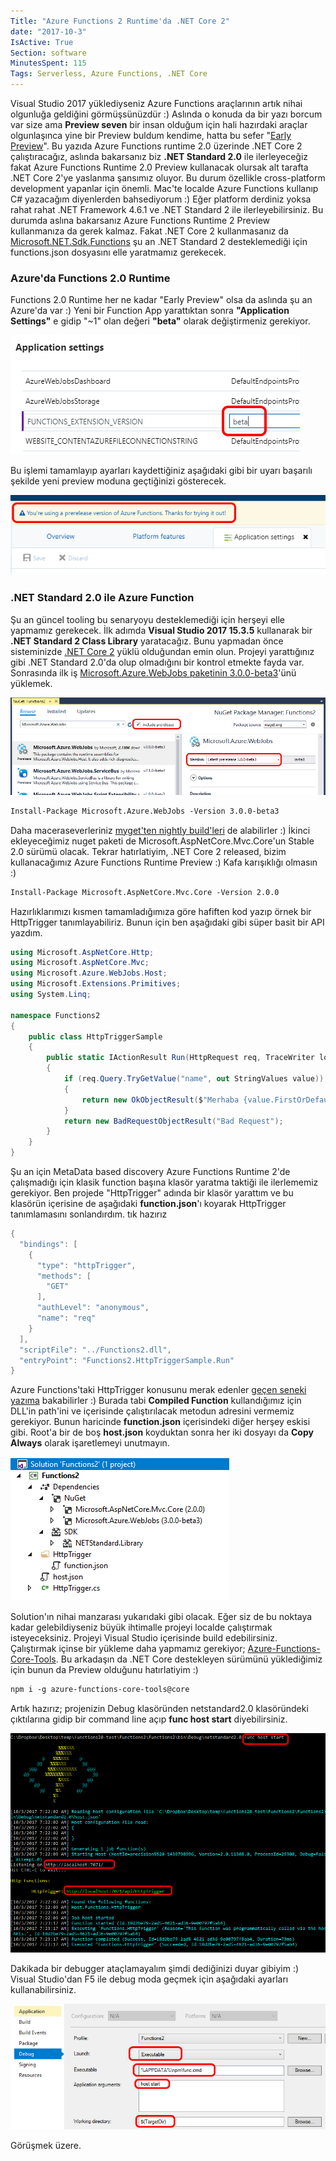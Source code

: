 ```yaml
---
Title: "Azure Functions 2 Runtime'da .NET Core 2"
date: "2017-10-3"
IsActive: True
Section: software
MinutesSpent: 115
Tags: Serverless, Azure Functions, .NET Core
---
```


Visual Studio 2017 yüklediyseniz Azure Functions araçlarının artık nihai olgunluğa geldiğini görmüşsünüzdür :) Aslında o konuda da bir yazı borcum var size ama **Preview seven** bir insan olduğum için hali hazırdaki araçlar olgunlaşınca yine bir Preview buldum kendime, hatta bu sefer "[Early Preview](https://github.com/Azure/azure-webjobs-sdk-script/wiki/Azure-Functions-runtime-2.0-known-issues)". Bu yazıda Azure Functions runtime 2.0 üzerinde .NET Core 2 çalıştıracağız, aslında bakarsanız biz **.NET Standard 2.0** ile ilerleyeceğiz fakat Azure Functions Runtime 2.0 Preview kullanacak olursak alt tarafta .NET Core 2'ye yaslanma şansımız oluyor. Bu durum özellikle cross-platform development yapanlar için önemli. Mac'te localde Azure Functions kullanıp C# yazacağım diyenlerden bahsediyorum :) Eğer platform derdiniz yoksa rahat rahat .NET Framework 4.6.1 ve .NET Standard 2 ile ilerleyebilirsiniz. Bu durumda aslına bakarsanız Azure Functions Runtime 2 Preview kullanmanıza da gerek kalmaz. Fakat .NET Core 2 kullanmasanız da [Microsoft.NET.Sdk.Functions](https://www.nuget.org/packages/Microsoft.NET.Sdk.Functions) şu an .NET Standard 2 desteklemediği için functions.json dosyasını elle yaratmamız gerekecek. 

### Azure'da Functions 2.0 Runtime

Functions 2.0 Runtime her ne kadar "Early Preview" olsa da aslında şu an Azure'da var :) Yeni bir Function App yarattıktan sonra **"Application Settings"** e gidip "~1" olan değeri **"beta"** olarak değiştirmeniz gerekiyor. 

![Azure Functions'da Runtime 2.0'a geçiyoruz.](media/Azure-Functions-2-NET-Core-2/azure-functions-beta.jpg)

Bu işlemi tamamlayıp ayarları kaydettiğiniz aşağıdaki gibi bir uyarı başarılı şekilde yeni preview moduna geçtiğinizi gösterecek.

![Azure Functions Runtime 2.0 devreye girdi.](media/Azure-Functions-2-NET-Core-2/azure-functions-beta-2.jpg)

### .NET Standard 2.0 ile Azure Function  

Şu an güncel tooling bu senaryoyu desteklemediği için herşeyi elle yapmamız gerekecek. İlk adımda **Visual Studio 2017 15.3.5** kullanarak bir **.NET Standard 2 Class Library** yaratacağız. Bunu yapmadan önce sisteminizde [.NET Core 2](https://www.microsoft.com/net/core#windowscmd) yüklü olduğundan emin olun. Projeyi yarattığınız gibi .NET Standard 2.0'da olup olmadığını bir kontrol etmekte fayda var. Sonrasında ilk iş [Microsoft.Azure.WebJobs paketinin 3.0.0-beta3](https://www.nuget.org/packages/Microsoft.Azure.WebJobs/3.0.0-beta3)'ünü yüklemek.

![Microsoft.Azure.WebJobs nuget paketinin prerelease sürümünü kullanıyoruz.](media/Azure-Functions-2-NET-Core-2/azure-functions-beta-3.jpg)

```txt
Install-Package Microsoft.Azure.WebJobs -Version 3.0.0-beta3
```
Daha maceraseverleriniz [myget'ten nightly build'leri](http://www.myget.org/F/azure-appservice/api/v2) de alabilirler :) İkinci ekleyeceğimiz nuget paketi de Microsoft.AspNetCore.Mvc.Core'un Stable 2.0 sürümü olacak. Tekrar hatırlatiyim, .NET Core 2 released, bizim kullanacağımız Azure Functions Runtime Preview :) Kafa karışıklığı olmasın :)

```txt
Install-Package Microsoft.AspNetCore.Mvc.Core -Version 2.0.0
```
Hazırlıklarımızı kısmen tamamladığımıza göre hafiften kod yazıp örnek bir HttpTrigger tanımlayabiliriz. Bunun için ben aşağıdaki gibi süper basit bir API yazdım.

```csharp
using Microsoft.AspNetCore.Http;
using Microsoft.AspNetCore.Mvc;
using Microsoft.Azure.WebJobs.Host;
using Microsoft.Extensions.Primitives;
using System.Linq;

namespace Functions2
{
    public class HttpTriggerSample
    {
        public static IActionResult Run(HttpRequest req, TraceWriter log)
        {
            if (req.Query.TryGetValue("name", out StringValues value))
            {
                return new OkObjectResult($"Merhaba {value.FirstOrDefault()}");
            }
            return new BadRequestObjectResult("Bad Request");
        }
    }
}
```
Şu an için MetaData based discovery Azure Functions Runtime 2'de çalışmadığı için klasik function başına klasör yaratma taktiği ile ilerlememiz gerekiyor. Ben projede "HttpTrigger" adında bir klasör yarattım ve bu klasörün içerisine de aşağıdaki **function.json**'ı koyarak HttpTrigger tanımlamasını sonlandırdım.
tık hazırız
```csharp
{
  "bindings": [
    {
      "type": "httpTrigger",
      "methods": [
        "GET"
      ],
      "authLevel": "anonymous",
      "name": "req"
    }
  ],
  "scriptFile": "../Functions2.dll",
  "entryPoint": "Functions2.HttpTriggerSample.Run"
}
```
Azure Functions'taki HttpTrigger konusunu merak edenler [geçen seneki yazıma](http://daron.yondem.com/software/post/Azure_Functions_ile_ilk_Serverless_Maceramiz) bakabilirler :) Burada tabi **Compiled Function** kullandığımız için DLL'in path'ini ve içerisinde çalıştırılacak metodun adresini vermemiz gerekiyor. Bunun haricinde **function.json** içerisindeki diğer herşey eskisi gibi. Root'a bir de boş **host.json** koyduktan sonra her iki dosyayı da **Copy Always** olarak işaretlemeyi unutmayın. 

![Nihai manzara...](media/Azure-Functions-2-NET-Core-2/azure-functions-beta-4.jpg)

Solution'ın nihai manzarası yukarıdaki gibi olacak. Eğer siz de bu noktaya kadar gelebildiyseniz büyük ihtimalle projeyi localde çalıştırmak isteyeceksiniz. Projeyi Visual Studio içerisinde build edebilirsiniz. Çalıştırmak içinse bir yükleme daha yapmamız gerekiyor; [Azure-Functions-Core-Tools](https://www.npmjs.com/package/azure-functions-core-tools). Bu arkadaşın da .NET Core destekleyen sürümünü yüklediğimiz için bunun da Preview olduğunu hatırlatiyim :)

```txt
npm i -g azure-functions-core-tools@core
```

Artık hazırız; projenizin Debug klasöründen netstandard2.0 klasöründeki çıktılarına gidip bir command line açıp **func host start** diyebilirsiniz. 

![Azure Functions .NET Core ve .NET Standard 2 ile local'de ayakta.](media/Azure-Functions-2-NET-Core-2/azure-functions-beta-5.jpg)

Dakikada bir debugger ataçlamayalım şimdi dediğinizi duyar gibiyim :) Visual Studio'dan F5 ile debug moda geçmek için aşağıdaki ayarları kullanabilirsiniz.

![Visual Studio ayarları.](media/Azure-Functions-2-NET-Core-2/azure-functions-beta-6.jpg)

Görüşmek üzere.






